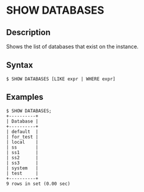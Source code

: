 # **SHOW DATABASES**

## **Description**

Shows the list of databases that exist on the instance.

## **Syntax**
```
$ SHOW DATABASES [LIKE expr | WHERE expr]
```
## **Examples**
```
$ SHOW DATABASES;
+----------+
| Database |
+----------+
| default  |
| for_test |
| local    |
| ss       |
| ss1      |
| ss2      |
| ss3      |
| system   |
| test     |
+----------+
9 rows in set (0.00 sec)
```

